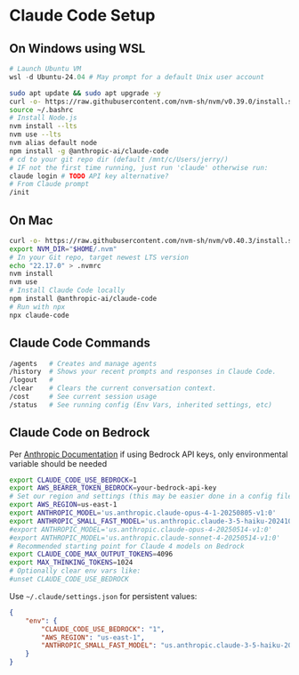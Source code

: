 Claude Code Setup
===

## On Windows using WSL
```powershell
# Launch Ubuntu VM
wsl -d Ubuntu-24.04 # May prompt for a default Unix user account
```

```bash
sudo apt update && sudo apt upgrade -y
curl -o- https://raw.githubusercontent.com/nvm-sh/nvm/v0.39.0/install.sh | bash
source ~/.bashrc
# Install Node.js
nvm install --lts
nvm use --lts
nvm alias default node
npm install -g @anthropic-ai/claude-code
# cd to your git repo dir (default /mnt/c/Users/jerry/)
# IF not the first time running, just run 'claude' otherwise run:
claude login # TODO API key alternative?
# From Claude prompt
/init

```

## On Mac
```bash
curl -o- https://raw.githubusercontent.com/nvm-sh/nvm/v0.40.3/install.sh | bash
export NVM_DIR="$HOME/.nvm"
# In your Git repo, target newest LTS version
echo "22.17.0" > .nvmrc
nvm install
nvm use
# Install Claude Code locally
npm install @anthropic-ai/claude-code
# Run with npx
npx claude-code
```

## Claude Code Commands
```bash
/agents   # Creates and manage agents
/history  # Shows your recent prompts and responses in Claude Code.
/logout   # 
/clear    # Clears the current conversation context.
/cost     # See current session usage
/status   # See running config (Env Vars, inherited settings, etc)
```

## Claude Code on Bedrock
Per [Anthropic Documentation](https://docs.anthropic.com/en/docs/claude-code/amazon-bedrock) if using Bedrock API keys, only environmental variable should be needed

```bash
export CLAUDE_CODE_USE_BEDROCK=1
export AWS_BEARER_TOKEN_BEDROCK=your-bedrock-api-key
# Set our region and settings (this may be easier done in a config file)
export AWS_REGION=us-east-1
export ANTHROPIC_MODEL='us.anthropic.claude-opus-4-1-20250805-v1:0'
export ANTHROPIC_SMALL_FAST_MODEL='us.anthropic.claude-3-5-haiku-20241022-v1:0'
#export ANTHROPIC_MODEL='us.anthropic.claude-opus-4-20250514-v1:0'
#export ANTHROPIC_MODEL='us.anthropic.claude-sonnet-4-20250514-v1:0'
# Recommended starting point for Claude 4 models on Bedrock
export CLAUDE_CODE_MAX_OUTPUT_TOKENS=4096
export MAX_THINKING_TOKENS=1024
# Optionally clear env vars like:
#unset CLAUDE_CODE_USE_BEDROCK
```

Use `~/.claude/settings.json` for persistent values:
```json
{
    "env": {
        "CLAUDE_CODE_USE_BEDROCK": "1",
        "AWS_REGION": "us-east-1",
        "ANTHROPIC_SMALL_FAST_MODEL": "us.anthropic.claude-3-5-haiku-20241022-v1:0"
    }
}
```
